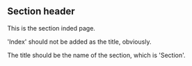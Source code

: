 ## Section header

This is the section inded page.

'Index' should not be added as the title, obviously.

The title should be the name of the section, which is 'Section'.


